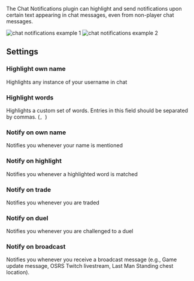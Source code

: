 The Chat Notifications plugin can highlight and send notifications upon certain text appearing in chat messages, even from non-player chat messages.

![chat notifications example 1](https://raw.githubusercontent.com/runelite/wiki/master/img/Chat-Notifications-example-1.png)
![chat notifications example 2](https://raw.githubusercontent.com/runelite/wiki/master/img/Chat-Notifications-example-2.png)

## Settings

### Highlight own name

Highlights any instance of your username in chat

### Highlight words

Highlights a custom set of words. Entries in this field should be separated by commas. (`, `)

### Notify on own name

Notifies you whenever your name is mentioned

### Notify on highlight

Notifies you whenever a highlighted word is matched

### Notify on trade

Notifies you whenever you are traded

### Notify on duel

Notifies you whenever you are challenged to a duel

### Notify on broadcast

Notifies you whenever you receive a broadcast message (e.g., Game update message, OSRS Twitch livestream, Last Man Standing chest location).